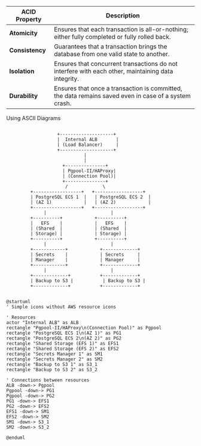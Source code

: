 | **ACID Property** | **Description**                                                                                       |
|--------------------|-------------------------------------------------------------------------------------------------------|
| **Atomicity**      | Ensures that each transaction is all-or-nothing; either fully completed or fully rolled back.        |
| **Consistency**    | Guarantees that a transaction brings the database from one valid state to another.                   |
| **Isolation**      | Ensures that concurrent transactions do not interfere with each other, maintaining data integrity.    |
| **Durability**     | Ensures that once a transaction is committed, the data remains saved even in case of a system crash. |

Using ASCII Diagrams

```

                   +--------------------+
                   |  Internal ALB       |
                   | (Load Balancer)     |
                   +--------------------+
                             |
                             |
                     +---------------+
                     | Pgpool-II/HAProxy|
                     | (Connection Pool)|
                     +---------------+
                      /             \
         +------------------+   +------------------+
         | PostgreSQL ECS 1  |   | PostgreSQL ECS 2  |
         | (AZ 1)            |   | (AZ 2)            |
         +------------------+   +------------------+
              |                        |
         +----------+            +----------+
         |   EFS    |            |   EFS    |
         | (Shared  |            | (Shared  |
         | Storage) |            | Storage) |
         +----------+            +----------+
              |                        |
         +------------+            +-------------+
         | Secrets    |            | Secrets     |
         | Manager    |            | Manager     |
         +------------+            +-------------+
              |                        |
         +-------------+           +-------------+
         | Backup to S3 |           | Backup to S3 |
         +-------------+           +-------------+

```


```

@startuml
' Simple icons without AWS resource icons

' Resources
actor "Internal ALB" as ALB
rectangle "Pgpool-II/HAProxy\n(Connection Pool)" as Pgpool
rectangle "PostgreSQL ECS 1\n(AZ 1)" as PG1
rectangle "PostgreSQL ECS 2\n(AZ 2)" as PG2
rectangle "Shared Storage (EFS 1)" as EFS1
rectangle "Shared Storage (EFS 2)" as EFS2
rectangle "Secrets Manager 1" as SM1
rectangle "Secrets Manager 2" as SM2
rectangle "Backup to S3 1" as S3_1
rectangle "Backup to S3 2" as S3_2

' Connections between resources
ALB -down-> Pgpool
Pgpool -down-> PG1
Pgpool -down-> PG2
PG1 -down-> EFS1
PG2 -down-> EFS2
EFS1 -down-> SM1
EFS2 -down-> SM2
SM1 -down-> S3_1
SM2 -down-> S3_2

@enduml
```

